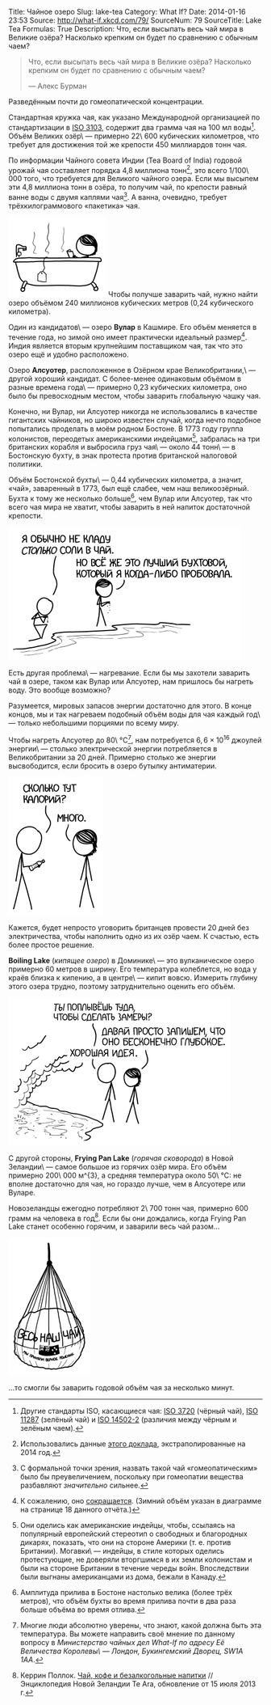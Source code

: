 Title: Чайное озеро
Slug: lake-tea
Category: What If?
Date: 2014-01-16 23:53
Source: http://what-if.xkcd.com/79/
SourceNum: 79
SourceTitle: Lake Tea
Formulas: True
Description: Что, если высыпать весь чай мира в Великие озёра? Насколько крепким он будет по сравнению с обычным чаем?

> Что, если высыпать весь чай мира в Великие озёра? Насколько крепким он будет по сравнению с обычным чаем?
>
> — Алекс Бурман

Разведённым почти до гомеопатической концентрации.

Стандартная кружка чая, как указано Международной организацией по стандартизации в [ISO 3103](http://www.iso.org/iso/catalogue_detail.htm?csnumber=8250), содержит два грамма чая на 100 мл воды[^1]. Объём Великих озёр\ — примерно 22\ 600 кубических километров, что требует для достижения той же крепости 450 миллиардов тонн чая.

[^1]: Другие стандарты ISO, касающиеся чая: [ISO 3720](http://www.iso.org/iso/catalogue_detail.htm?csnumber=51541) (чёрный чай), [ISO 11287](http://www.iso.org/iso/catalogue_detail.htm?csnumber=51540) (зелёный чай) и [ISO 14502-2](http://www.iso.org/iso/iso_catalogue/catalogue_tc/catalogue_detail.htm?csnumber=31357) (различия между чёрным и зелёным чаем).

По информации Чайного совета Индии (Tea Board of India) годовой урожай чая составляет порядка 4,8 миллиона тонн[^2], это всего 1/100\ 000 того, что требуется для Великого чайного озера. Если мы высыпем эти 4,8 миллиона тонн в озёра, то получим чай, по крепости равный ванне воды с двумя каплями чая[^3]. А ванна, очевидно, требует трёхкилограммового «пакетика» чая.

[^2]: Использовались данные [этого доклада](http://www.teaboard.gov.in/pdf/Tea%20Statistics%20Global%20Scenario.pdf), экстраполированные на 2014 год.
[^3]: С формальной точки зрения, назвать такой чай «гомеопатическим» было бы преувеличением, поскольку при гомеопатии вещества разбавляют _значительно_ сильнее.

![](/uploads/079-lake-tea/tea_bathtub.png "Сейчас меня завалят сообщениями о том, нужно ли добавлять сахар в ванну.")
Чтобы получше заварить чай, нужно найти озеро объёмом 240 миллионов кубических метров (0,24 кубического километра).

Один из кандидатов\ — озеро **Вулар** в Кашмире. Его объём меняется в течение года, но зимой оно имеет практически идеальный размер[^4]. Индия является вторым крупнейшим поставщиком чая, так что это озеро ещё и удобно расположено.

[^4]: К сожалению, оно [сокращается](http://www.ramsar.org/pdf/wurc/wurc_mgtplan_india_wular.pdf). (Зимний объём указан в диаграмме на странице 18 данного отчёта.)

Озеро **Алсуотер**, расположенное в Озёрном крае Великобритании,\ — другой хороший кандидат. С более-менее одинаковым объёмом в разные времена года\ — примерно 0,23 кубических километра, оно было бы превосходным местом, чтобы заварить глобальную чашку чая.

Конечно, ни Вулар, ни Алсуотер никогда не использовались в качестве гигантских чайников, но широко известен случай, когда нечто подобное попытались проделать в моём родном Бостоне. В 1773 году группа колонистов, переодетых американскими индейцами[^5], забралась на три британских корабля и выбросила груз чая\ — около 44 тонн\ — в Бостонскую бухту, в знак протеста против британской налоговой политики.

[^5]: Они оделись как американские индейцы, чтобы, ссылаясь на популярный европейский стереотип о свободных и благородных дикарях, показать, что они на стороне Америки (т. е. против Британии). Могавки\ — индейцы, в стиле которых оделись протестующие, не доверяли вторгшимся в их земли колонистам и были на стороне Британии в течение череды войн. Впоследствии были выгнаны американцами из дома, бежали в Канаду.

Объём Бостонской бухты\ — 0,44 кубических километра, а значит, «чай», заваренный в 1773, был ещё слабее, чем наш великоозёрный. Бухта к тому же несколько больше[^6], чем Вулар или Алсуотер, так что всего чая мира не хватит, чтобы заварить в ней напиток достаточной крепости.

[^6]: Амплитуда прилива в Бостоне настолько велика (более трёх метров), что объём бухты во время прилива почти в два раза больше объёма во время отлива.

![](/uploads/079-lake-tea/tea_harbor_ru.png "Он стал ещё лучше после того, как мы построили очистительное сооружение и перестали сливать нечистоты прямо в бухту.")

Есть другая проблема\ — нагревание. Если бы мы захотели заварить чай в озере, таком как Вулар или Алсуотер, нам пришлось бы нагреть воду. Это вообще возможно?

Разумеется, мировых запасов энергии достаточно для этого. В конце концов, мы и так нагреваем подобный объём воды для чая каждый год\ — только небольшими порциями по всему миру.

Чтобы нагреть Алсуотер до 80\ °C[^7], нам потребуется $6{,}6 \times 10^{16}$ джоулей энергии\ — столько электрической энергии потребляется в Великобритании за 20 дней. Примерно столько же энергии высвободится, если бросить в озеро бутылку антиматерии.

[^7]: Многие люди абсолютно уверены, что знают, какой должна быть эта температура. Вы можете направить своё мнение по данному вопросу в _Министерство чайных дел What-If по адресу Её Величества Королевы\ — Лондон, Букингемский Дворец, SW1A 1AA_.

![](/uploads/079-lake-tea/tea_waterbottle_ru.png "Не является существенным источником рибофлавина.")

Кажется, будет непросто уговорить британцев провести 20 дней без электричества, чтобы наполнить одно из их озёр чаем. К счастью, есть более простое решение.

**Boiling Lake** (_кипящее озеро_) в Доминике\ — это вулканическое озеро примерно 60 метров в ширину. Его температура колеблется, но вода у краёв близка к кипению, а в центре\ — кипит вовсю. Измерить глубину этого озера трудно, поэтому затруднительно оценить его объём.

![](/uploads/079-lake-tea/tea_boiling_ru.png "Тот факт, что иногда оно полностью выкипает, играет не в нашу пользу.")

С другой стороны, **Frying Pan Lake** (_горячая сковорода_) в Новой Зеландии\ — самое большое из горячих озёр мира. Его объём примерно 200\ 000 м^{3}, а средняя температура около 50\ °C: не вполне достаточно для чая, но гораздо лучше, чем в Алсуотере или Вуларе.

Новозеландцы ежегодно потребляют 2\ 700 тонн чая, примерно 600 грамм на человека в год[^8]. Если бы они дождались, когда Frying Pan Lake станет особенно горячим, и заварили весь чай разом…

[^8]: Керрин Поллок. [Чай, кофе и безалкогольные напитки](http://www.teara.govt.nz/en/tea-coffee-and-soft-drinks) // Энциклопедия Новой Зеландии Te Ara, обновление от 15 июля 2013 г.

![](/uploads/079-lake-tea/tea_nz_ru.png "Мы приняли верное решение, делая то, о чём прочитали в блоге. У нас будет так много чая!")

…то смогли бы заварить годовой объём чая за несколько минут.
